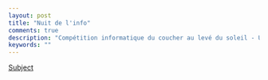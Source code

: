 ```yaml
---
layout: post
title: "Nuit de l'info"
comments: true
description: "Compétition informatique du coucher au levé du soleil - Une Nuit, des équipes, une ambiance, des défis, un challenge, des prix !"
keywords: ""
---
```


[Subject](https://www.nuitdelinfo.com/nuitinfo/_media/sujets:sujet_n2i_2017.pdf)
